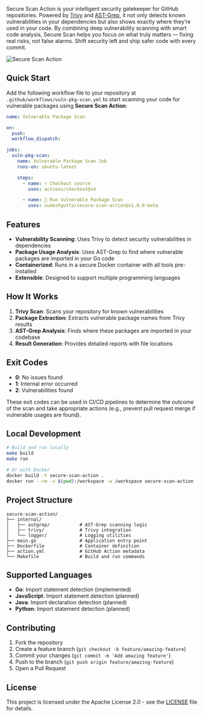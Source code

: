 Secure Scan Action is your intelligent security gatekeeper for GitHub repositories. Powered by [Trivy](https://github.com/aquasecurity/trivy) and [AST-Grep](https://github.com/ast-grep/ast-grep), it not only detects known vulnerabilities in your dependencies but also shows exactly where they’re used in your code. By combining deep vulnerability scanning with smart code analysis, Secure Scan helps you focus on what truly matters — fixing real risks, not false alarms. Shift security left and ship safer code with every commit.

![Secure Scan Action](https://github.com/sudeshgutta/secure-scan-action/actions/workflows/vuln-pkg-scan.yml/badge.svg)

## Quick Start

Add the following workflow file to your repository at `.github/workflows/vuln-pkg-scan.yml` to start scanning your code for vulnerable packages using **Secure Scan Action**:

```yaml
name: Vulnerable Package Scan

on:
  push:
  workflow_dispatch:

jobs:
  vuln-pkg-scan:
    name: Vulnerable Package Scan Job
    runs-on: ubuntu-latest

    steps:
      - name: ⬇️ Checkout source
        uses: actions/checkout@v4

      - name: 🔐 Run Vulnerable Package Scan
        uses: sudeshgutta/secure-scan-action@v1.0.0-beta
```

## Features

- **Vulnerability Scanning**: Uses Trivy to detect security vulnerabilities in dependencies
- **Package Usage Analysis**: Uses AST-Grep to find where vulnerable packages are imported in your Go code
- **Containerized**: Runs in a secure Docker container with all tools pre-installed
- **Extensible**: Designed to support multiple programming languages

## How It Works

1. **Trivy Scan**: Scans your repository for known vulnerabilities
2. **Package Extraction**: Extracts vulnerable package names from Trivy results  
3. **AST-Grep Analysis**: Finds where these packages are imported in your codebase
4. **Result Generation**: Provides detailed reports with file locations

## Exit Codes

- **0**: No issues found
- **1**: Internal error occurred
- **2**: Vulnerabilities found

These exit codes can be used in CI/CD pipelines to determine the outcome of the scan and take appropriate actions (e.g., prevent pull request merge if vulnerable usages are found).

## Local Development

```bash
# Build and run locally
make build
make run

# Or with Docker
docker build -t secure-scan-action .
docker run --rm -v $(pwd):/workspace -w /workspace secure-scan-action
```

## Project Structure

```
secure-scan-action/
├── internal/
│   ├── astgrep/           # AST-Grep scanning logic
│   ├── trivy/             # Trivy integration
│   └── logger/            # Logging utilities
├── main.go                # Application entry point
├── Dockerfile             # Container definition
├── action.yml             # GitHub Action metadata
└── Makefile               # Build and run commands
```

## Supported Languages

- **Go**: Import statement detection (implemented)
- **JavaScript**: Import statement detection (planned)
- **Java**: Import declaration detection (planned)
- **Python**: Import statement detection (planned)


## Contributing

1. Fork the repository
2. Create a feature branch (`git checkout -b feature/amazing-feature`)
3. Commit your changes (`git commit -m 'Add amazing feature'`)
4. Push to the branch (`git push origin feature/amazing-feature`)
5. Open a Pull Request

## License

This project is licensed under the Apache License 2.0 - see the [LICENSE](LICENSE) file for details.